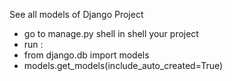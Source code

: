 See all models of Django Project
  - go to manage.py shell in shell your project
  - run :
  - from django.db import models
  - models.get_models(include_auto_created=True)
